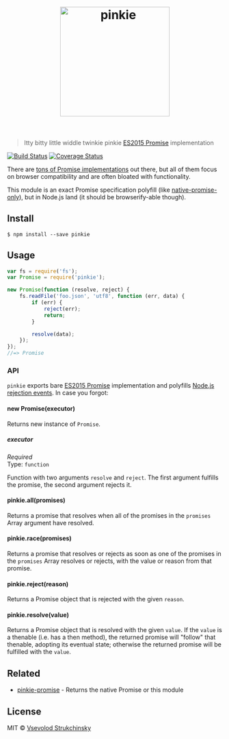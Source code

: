 <h1 align="center">	<br>	<img width="256" src="media/logo.png" alt="pinkie">	<br>	<br></h1>> Itty bitty little widdle twinkie pinkie [ES2015 Promise](https://people.mozilla.org/~jorendorff/es6-draft.html#sec-promise-objects) implementation[![Build Status](https://travis-ci.org/floatdrop/pinkie.svg?branch=master)](https://travis-ci.org/floatdrop/pinkie)  [![Coverage Status](https://coveralls.io/repos/floatdrop/pinkie/badge.svg?branch=master&service=github)](https://coveralls.io/github/floatdrop/pinkie?branch=master)There are [tons of Promise implementations](https://github.com/promises-aplus/promises-spec/blob/master/implementations.md#standalone) out there, but all of them focus on browser compatibility and are often bloated with functionality.This module is an exact Promise specification polyfill (like [native-promise-only](https://github.com/getify/native-promise-only)), but in Node.js land (it should be browserify-able though).## Install```$ npm install --save pinkie```## Usage```jsvar fs = require('fs');var Promise = require('pinkie');new Promise(function (resolve, reject) {	fs.readFile('foo.json', 'utf8', function (err, data) {		if (err) {			reject(err);			return;		}		resolve(data);	});});//=> Promise```### API`pinkie` exports bare [ES2015 Promise](https://people.mozilla.org/~jorendorff/es6-draft.html#sec-promise-objects) implementation and polyfills [Node.js rejection events](https://nodejs.org/api/process.html#process_event_unhandledrejection). In case you forgot:#### new Promise(executor)Returns new instance of `Promise`.##### executor*Required*  Type: `function`Function with two arguments `resolve` and `reject`. The first argument fulfills the promise, the second argument rejects it.#### pinkie.all(promises)Returns a promise that resolves when all of the promises in the `promises` Array argument have resolved.#### pinkie.race(promises)Returns a promise that resolves or rejects as soon as one of the promises in the `promises` Array resolves or rejects, with the value or reason from that promise.#### pinkie.reject(reason)Returns a Promise object that is rejected with the given `reason`.#### pinkie.resolve(value)Returns a Promise object that is resolved with the given `value`. If the `value` is a thenable (i.e. has a then method), the returned promise will "follow" that thenable, adopting its eventual state; otherwise the returned promise will be fulfilled with the `value`.## Related- [pinkie-promise](https://github.com/floatdrop/pinkie-promise) - Returns the native Promise or this module## LicenseMIT © [Vsevolod Strukchinsky](http://github.com/floatdrop)